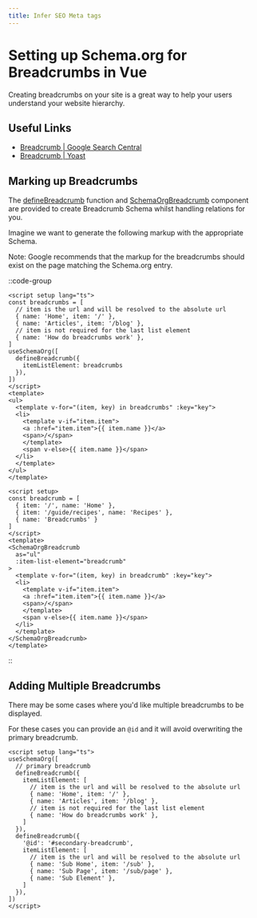 ```yaml
---
title: Infer SEO Meta tags
---
```


# Setting up Schema.org for Breadcrumbs in Vue

Creating breadcrumbs on your site is a great way to help your users understand your website hierarchy.

## Useful Links

- [Breadcrumb | Google Search Central](https://developers.google.com/search/docs/advanced/structured-data/breadcrumb)
- [Breadcrumb | Yoast](https://developer.yoast.com/features/schema/pieces/breadcrumb)

## Marking up Breadcrumbs

The [defineBreadcrumb](/schema/breadcrumb) function and [SchemaOrgBreadcrumb](/guide/guides/components) component are provided
to create Breadcrumb Schema whilst handling relations for you.


Imagine we want to generate the following markup with the appropriate Schema.

Note: Google recommends that the markup for the breadcrumbs should exist on the page matching the Schema.org entry.

::code-group

```vue [Composition API]
<script setup lang="ts">
const breadcrumbs = [
  // item is the url and will be resolved to the absolute url  
  { name: 'Home', item: '/' },
  { name: 'Articles', item: '/blog' },
  // item is not required for the last list element
  { name: 'How do breadcrumbs work' },
]
useSchemaOrg([
  defineBreadcrumb({
    itemListElement: breadcrumbs
  }),
])
</script>
<template>
<ul>
  <template v-for="(item, key) in breadcrumbs" :key="key">
  <li>
    <template v-if="item.item">
    <a :href="item.item">{{ item.name }}</a>
    <span>/</span>
    </template>
    <span v-else>{{ item.name }}</span>
  </li>
  </template>
</ul>
</template>
```

```vue [Component API]
<script setup>
const breadcrumb = [
  { item: '/', name: 'Home' },
  { item: '/guide/recipes', name: 'Recipes' },
  { name: 'Breadcrumbs' }
]
</script>
<template>
<SchemaOrgBreadcrumb
  as="ul"
  :item-list-element="breadcrumb"
>
  <template v-for="(item, key) in breadcrumb" :key="key">
  <li>
    <template v-if="item.item">
    <a :href="item.item">{{ item.name }}</a>
    <span>/</span>
    </template>
    <span v-else>{{ item.name }}</span>
  </li>
  </template>
</SchemaOrgBreadcrumb>
</template>
```
::


## Adding Multiple Breadcrumbs

There may be some cases where you'd like multiple breadcrumbs to be displayed.

For these cases you can provide an `@id` and it will avoid overwriting the primary breadcrumb.

```vue
<script setup lang="ts">
useSchemaOrg([
  // primary breadcrumb
  defineBreadcrumb({
    itemListElement: [
      // item is the url and will be resolved to the absolute url  
      { name: 'Home', item: '/' },
      { name: 'Articles', item: '/blog' },
      // item is not required for the last list element
      { name: 'How do breadcrumbs work' },
    ]
  }),
  defineBreadcrumb({
    '@id': '#secondary-breadcrumb',
    itemListElement: [
      // item is the url and will be resolved to the absolute url  
      { name: 'Sub Home', item: '/sub' },
      { name: 'Sub Page', item: '/sub/page' },
      { name: 'Sub Element' },
    ]
  }),
])
</script>
```
